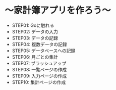 # 〜家計簿アプリを作ろう〜

* STEP01: Goに触れる
* STEP02: データの入力
* STEP03: データの記録
* STEP04: 複数データの記録
* STEP05: データベースへの記録
* STEP06: 月ごとの集計
* STEP07: ブラッシュアップ
* STEP08: 一覧ページの作成
* STEP09: 入力ページの作成
* STEP10: 集計ページの作成
